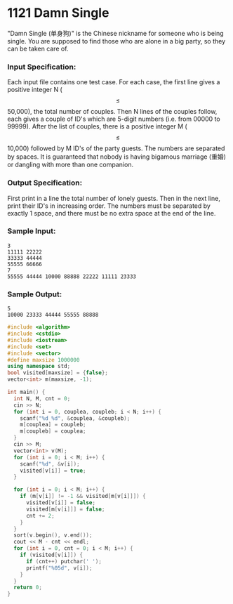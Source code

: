 # 1121 Damn Single
"Damn Single (单身狗)" is the Chinese nickname for someone who is being single. You are supposed to find those who are alone in a big party, so they can be taken care of.

### Input Specification:

Each input file contains one test case. For each case, the first line gives a positive integer N ($$\le$$ 50,000), the total number of couples. Then N lines of the couples follow, each gives a couple of ID's which are 5-digit numbers (i.e. from 00000 to 99999). After the list of couples, there is a positive integer M ($$\le$$ 10,000) followed by M ID's of the party guests. The numbers are separated by spaces. It is guaranteed that nobody is having bigamous marriage (重婚) or dangling with more than one companion.

### Output Specification:

First print in a line the total number of lonely guests. Then in the next line, print their ID's in increasing order. The numbers must be separated by exactly 1 space, and there must be no extra space at the end of the line.

### Sample Input:
```in
3
11111 22222
33333 44444
55555 66666
7
55555 44444 10000 88888 22222 11111 23333
```

### Sample Output:
```out
5
10000 23333 44444 55555 88888
```

```cpp
#include <algorithm>
#include <cstdio>
#include <iostream>
#include <set>
#include <vector>
#define maxsize 1000000
using namespace std;
bool visited[maxsize] = {false};
vector<int> m(maxsize, -1);

int main() {
  int N, M, cnt = 0;
  cin >> N;
  for (int i = 0, couplea, coupleb; i < N; i++) {
    scanf("%d %d", &couplea, &coupleb);
    m[couplea] = coupleb;
    m[coupleb] = couplea;
  }
  cin >> M;
  vector<int> v(M);
  for (int i = 0; i < M; i++) {
    scanf("%d", &v[i]);
    visited[v[i]] = true;
  }

  for (int i = 0; i < M; i++) {
    if (m[v[i]] != -1 && visited[m[v[i]]]) {
      visited[v[i]] = false;
      visited[m[v[i]]] = false;
      cnt += 2;
    }
  }
  sort(v.begin(), v.end());
  cout << M - cnt << endl;
  for (int i = 0, cnt = 0; i < M; i++) {
    if (visited[v[i]]) {
      if (cnt++) putchar(' ');
      printf("%05d", v[i]);
    }
  }
  return 0;
}
```
